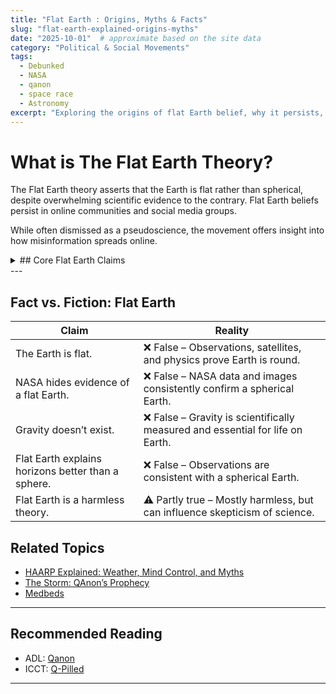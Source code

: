 ```yaml
---
title: "Flat Earth : Origins, Myths & Facts"
slug: "flat-earth-explained-origins-myths"
date: "2025-10-01"  # approximate based on the site data
category: "Political & Social Movements"
tags:
  - Debunked
  - NASA
  - qanon
  - space race
  - Astronomy
excerpt: "Exploring the origins of flat Earth belief, why it persists, and the evidence for a round planet."
---
```


# What is The Flat Earth Theory?

The Flat Earth theory asserts that the Earth is flat rather than spherical, despite overwhelming scientific evidence to the contrary. Flat Earth beliefs persist in online communities and social media groups.

While often dismissed as a pseudoscience, the movement offers insight into how misinformation spreads online.

<details>
<summary>## Core Flat Earth Claims</summary>
- The Earth is flat and enclosed by an ice wall.
- NASA and scientists hide the truth.
- Gravity is a hoax or misunderstood.
</details>
---

## Fact vs. Fiction: Flat Earth
| Claim | Reality |
|---|---|
| The Earth is flat. | ❌ False – Observations, satellites, and physics prove Earth is round. |
| NASA hides evidence of a flat Earth. | ❌ False – NASA data and images consistently confirm a spherical Earth. |
| Gravity doesn’t exist. | ❌ False – Gravity is scientifically measured and essential for life on Earth. |
| Flat Earth explains horizons better than a sphere. | ❌ False – Observations are consistent with a spherical Earth. |
| Flat Earth is a harmless theory. | ⚠️ Partly true – Mostly harmless, but can influence skepticism of science. |

## Related Topics

- [HAARP Explained: Weather, Mind Control, and Myths](/haarp-explained-weather-mind-control-and-myths)  
- [The Storm: QAnon’s Prophecy](/the-storm-qanon-prophecy)  
- [Medbeds](http://192.168.0.162:3000/article/medbeds-quantum-healing)  

---

## Recommended Reading

- ADL: [Qanon](https://www.adl.org/resources/backgrounder/qanon)  
- ICCT: [Q-Pilled](https://icct.nl/publication/q-pilled-conspiracy-theories-trump-and-election-violence-united-states)  

---

